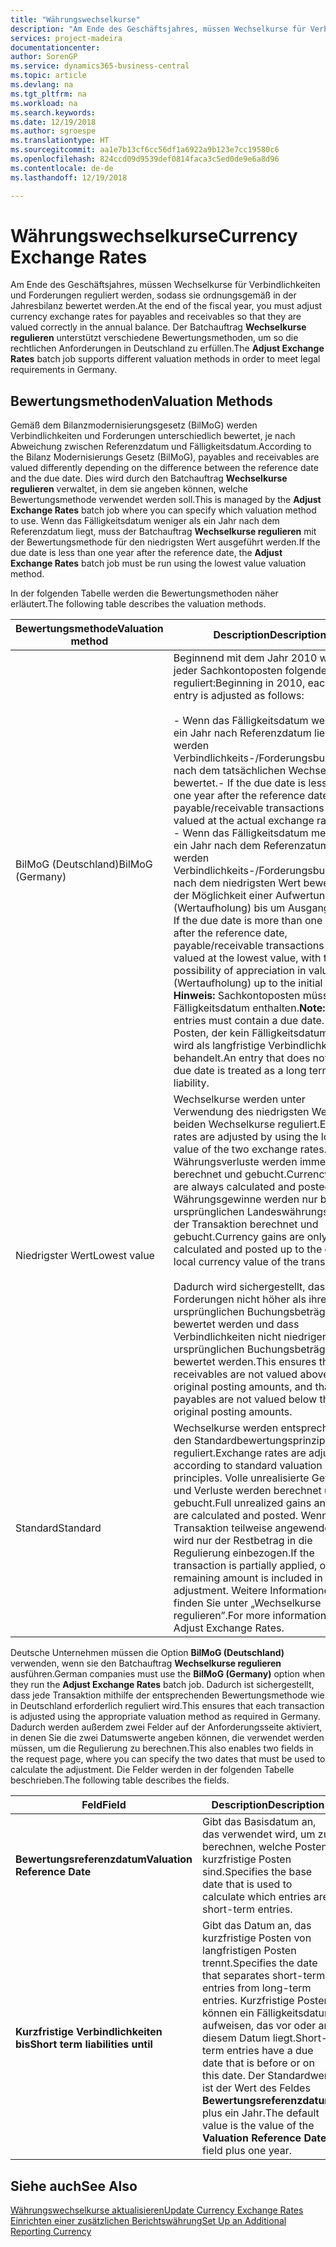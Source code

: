 ```yaml
---
title: "Währungswechselkurse"
description: "Am Ende des Geschäftsjahres, müssen Wechselkurse für Verbindlichkeiten und Forderungen reguliert werden, sodass sie ordnungsgemäß in der Jahresbilanz bewertet werden. Der Batchauftrag **Wechselkurse regulieren** unterstützt verschiedene Bewertungsmethoden, um so die rechtlichen Anforderungen in Deutschland zu erfüllen."
services: project-madeira
documentationcenter: 
author: SorenGP
ms.service: dynamics365-business-central
ms.topic: article
ms.devlang: na
ms.tgt_pltfrm: na
ms.workload: na
ms.search.keywords: 
ms.date: 12/19/2018
ms.author: sgroespe
ms.translationtype: HT
ms.sourcegitcommit: aa1e7b13cf6cc56df1a6922a9b123e7cc19580c6
ms.openlocfilehash: 824ccd09d9539def0814faca3c5ed0de9e6a8d96
ms.contentlocale: de-de
ms.lasthandoff: 12/19/2018

---
```

# <a name="currency-exchange-rates"></a><span data-ttu-id="b2ea0-104">Währungswechselkurse</span><span class="sxs-lookup"><span data-stu-id="b2ea0-104">Currency Exchange Rates</span></span>
<span data-ttu-id="b2ea0-105">Am Ende des Geschäftsjahres, müssen Wechselkurse für Verbindlichkeiten und Forderungen reguliert werden, sodass sie ordnungsgemäß in der Jahresbilanz bewertet werden.</span><span class="sxs-lookup"><span data-stu-id="b2ea0-105">At the end of the fiscal year, you must adjust currency exchange rates for payables and receivables so that they are valued correctly in the annual balance.</span></span> <span data-ttu-id="b2ea0-106">Der Batchauftrag **Wechselkurse regulieren** unterstützt verschiedene Bewertungsmethoden, um so die rechtlichen Anforderungen in Deutschland zu erfüllen.</span><span class="sxs-lookup"><span data-stu-id="b2ea0-106">The **Adjust Exchange Rates** batch job supports different valuation methods in order to meet legal requirements in Germany.</span></span>  

## <a name="valuation-methods"></a><span data-ttu-id="b2ea0-107">Bewertungsmethoden</span><span class="sxs-lookup"><span data-stu-id="b2ea0-107">Valuation Methods</span></span>  
<span data-ttu-id="b2ea0-108">Gemäß dem Bilanzmodernisierungsgesetz (BilMoG) werden Verbindlichkeiten und Forderungen unterschiedlich bewertet, je nach Abweichung zwischen Referenzdatum und Fälligkeitsdatum.</span><span class="sxs-lookup"><span data-stu-id="b2ea0-108">According to the Bilanz Modernisierungs Gesetz (BilMoG), payables and receivables are valued differently depending on the difference between the reference date and the due date.</span></span> <span data-ttu-id="b2ea0-109">Dies wird durch den Batchauftrag **Wechselkurse regulieren** verwaltet, in dem sie angeben können, welche Bewertungsmethode verwendet werden soll.</span><span class="sxs-lookup"><span data-stu-id="b2ea0-109">This is managed by the **Adjust Exchange Rates** batch job where you can specify which valuation method to use.</span></span> <span data-ttu-id="b2ea0-110">Wenn das Fälligkeitsdatum weniger als ein Jahr nach dem Referenzdatum liegt, muss der Batchauftrag **Wechselkurse regulieren** mit der Bewertungsmethode für den niedrigsten Wert ausgeführt werden.</span><span class="sxs-lookup"><span data-stu-id="b2ea0-110">If the due date is less than one year after the reference date, the **Adjust Exchange Rates** batch job must be run using the lowest value valuation method.</span></span>  

<span data-ttu-id="b2ea0-111">In der folgenden Tabelle werden die Bewertungsmethoden näher erläutert.</span><span class="sxs-lookup"><span data-stu-id="b2ea0-111">The following table describes the valuation methods.</span></span>  

|<span data-ttu-id="b2ea0-112">Bewertungsmethode</span><span class="sxs-lookup"><span data-stu-id="b2ea0-112">Valuation method</span></span>|<span data-ttu-id="b2ea0-113">Description</span><span class="sxs-lookup"><span data-stu-id="b2ea0-113">Description</span></span>|  
|----------------------|---------------------------------------|  
|<span data-ttu-id="b2ea0-114">BilMoG (Deutschland)</span><span class="sxs-lookup"><span data-stu-id="b2ea0-114">BilMoG (Germany)</span></span>|<span data-ttu-id="b2ea0-115">Beginnend mit dem Jahr 2010 wird jeder Sachkontoposten folgendermaßen reguliert:</span><span class="sxs-lookup"><span data-stu-id="b2ea0-115">Beginning in 2010, each ledger entry is adjusted as follows:</span></span><br /><br /> <span data-ttu-id="b2ea0-116">-   Wenn das Fälligkeitsdatum weniger als ein Jahr nach Referenzdatum liegt, werden Verbindlichkeits-/Forderungsbuchungen nach dem tatsächlichen Wechselkurs bewertet.</span><span class="sxs-lookup"><span data-stu-id="b2ea0-116">-   If the due date is less than one year after the reference date, payable/receivable transactions are valued at the actual exchange rate.</span></span><br /><span data-ttu-id="b2ea0-117">-   Wenn das Fälligkeitsdatum mehr als ein Jahr nach dem Referenzatum liegt, werden Verbindlichkeits-/Forderungsbuchungen nach dem niedrigsten Wert bewertet, mit der Möglichkeit einer Aufwertung (Wertaufholung) bis um Ausgangswert.</span><span class="sxs-lookup"><span data-stu-id="b2ea0-117">-   If the due date is more than one year after the reference date, payable/receivable transactions are valued at the lowest value, with the possibility of appreciation in value (Wertaufholung) up to the initial value.</span></span> <span data-ttu-id="b2ea0-118">**Hinweis:**  Sachkontoposten müssen ein Fälligkeitsdatum enthalten.</span><span class="sxs-lookup"><span data-stu-id="b2ea0-118">**Note:**  Ledger entries must contain a due date.</span></span> <span data-ttu-id="b2ea0-119">Ein Posten, der kein Fälligkeitsdatum hat, wird als langfristige Verbindlichkeit behandelt.</span><span class="sxs-lookup"><span data-stu-id="b2ea0-119">An entry that does not have a due date is treated as a long term liability.</span></span>|  
|<span data-ttu-id="b2ea0-120">Niedrigster Wert</span><span class="sxs-lookup"><span data-stu-id="b2ea0-120">Lowest value</span></span>|<span data-ttu-id="b2ea0-121">Wechselkurse werden unter Verwendung des niedrigsten Wertes der beiden Wechselkurse reguliert.</span><span class="sxs-lookup"><span data-stu-id="b2ea0-121">Exchange rates are adjusted by using the lowest value of the two exchange rates.</span></span> <span data-ttu-id="b2ea0-122">Währungsverluste werden immer berechnet und gebucht.</span><span class="sxs-lookup"><span data-stu-id="b2ea0-122">Currency losses are always calculated and posted.</span></span> <span data-ttu-id="b2ea0-123">Währungsgewinne werden nur bis zum ursprünglichen Landeswährungswert der Transaktion berechnet und gebucht.</span><span class="sxs-lookup"><span data-stu-id="b2ea0-123">Currency gains are only calculated and posted up to the original local currency value of the transaction.</span></span><br /><br /> <span data-ttu-id="b2ea0-124">Dadurch wird sichergestellt, dass Forderungen nicht höher als ihre ursprünglichen Buchungsbeträge bewertet werden und dass Verbindlichkeiten nicht niedriger als ihre ursprünglichen Buchungsbeträge bewertet werden.</span><span class="sxs-lookup"><span data-stu-id="b2ea0-124">This ensures that receivables are not valued above their original posting amounts, and that payables are not valued below their original posting amounts.</span></span>|  
|<span data-ttu-id="b2ea0-125">Standard</span><span class="sxs-lookup"><span data-stu-id="b2ea0-125">Standard</span></span>|<span data-ttu-id="b2ea0-126">Wechselkurse werden entsprechend den Standardbewertungsprinzipien reguliert.</span><span class="sxs-lookup"><span data-stu-id="b2ea0-126">Exchange rates are adjusted according to standard valuation principles.</span></span> <span data-ttu-id="b2ea0-127">Volle unrealisierte Gewinne und Verluste werden berechnet und gebucht.</span><span class="sxs-lookup"><span data-stu-id="b2ea0-127">Full unrealized gains and losses are calculated and posted.</span></span> <span data-ttu-id="b2ea0-128">Wenn die Transaktion teilweise angewendet wird, wird nur der Restbetrag in die Regulierung einbezogen.</span><span class="sxs-lookup"><span data-stu-id="b2ea0-128">If the transaction is partially applied, only the remaining amount is included in the adjustment.</span></span> <span data-ttu-id="b2ea0-129">Weitere Informationen finden Sie unter „Wechselkurse regulieren”.</span><span class="sxs-lookup"><span data-stu-id="b2ea0-129">For more information, see Adjust Exchange Rates.</span></span>|  

<span data-ttu-id="b2ea0-130">Deutsche Unternehmen müssen die Option **BilMoG (Deutschland)** verwenden, wenn sie den Batchauftrag **Wechselkurse regulieren** ausführen.</span><span class="sxs-lookup"><span data-stu-id="b2ea0-130">German companies must use the **BilMoG (Germany)** option when they run the **Adjust Exchange Rates** batch job.</span></span> <span data-ttu-id="b2ea0-131">Dadurch ist sichergestellt, dass jede Transaktion mithilfe der entsprechenden Bewertungsmethode wie in Deutschland erforderlich reguliert wird.</span><span class="sxs-lookup"><span data-stu-id="b2ea0-131">This ensures that each transaction is adjusted using the appropriate valuation method as required in Germany.</span></span> <span data-ttu-id="b2ea0-132">Dadurch werden außerdem zwei Felder auf der Anforderungsseite aktiviert, in denen Sie die zwei Datumswerte angeben können, die verwendet werden müssen, um die Regulierung zu berechnen.</span><span class="sxs-lookup"><span data-stu-id="b2ea0-132">This also enables two fields in the request page, where you can specify the two dates that must be used to calculate the adjustment.</span></span> <span data-ttu-id="b2ea0-133">Die Felder werden in der folgenden Tabelle beschrieben.</span><span class="sxs-lookup"><span data-stu-id="b2ea0-133">The following table describes the fields.</span></span>  

|<span data-ttu-id="b2ea0-134">Feld</span><span class="sxs-lookup"><span data-stu-id="b2ea0-134">Field</span></span>|<span data-ttu-id="b2ea0-135">Description</span><span class="sxs-lookup"><span data-stu-id="b2ea0-135">Description</span></span>|  
|---------------------------------|---------------------------------------|  
|<span data-ttu-id="b2ea0-136">**Bewertungsreferenzdatum**</span><span class="sxs-lookup"><span data-stu-id="b2ea0-136">**Valuation Reference Date**</span></span>|<span data-ttu-id="b2ea0-137">Gibt das Basisdatum an, das verwendet wird, um zu berechnen, welche Posten kurzfristige Posten sind.</span><span class="sxs-lookup"><span data-stu-id="b2ea0-137">Specifies the base date that is used to calculate which entries are short-term entries.</span></span>|  
|<span data-ttu-id="b2ea0-138">**Kurzfristige Verbindlichkeiten bis**</span><span class="sxs-lookup"><span data-stu-id="b2ea0-138">**Short term liabilities until**</span></span>|<span data-ttu-id="b2ea0-139">Gibt das Datum an, das kurzfristige Posten von langfristigen Posten trennt.</span><span class="sxs-lookup"><span data-stu-id="b2ea0-139">Specifies the date that separates short-term entries from long-term entries.</span></span> <span data-ttu-id="b2ea0-140">Kurzfristige Posten können ein Fälligkeitsdatum aufweisen, das vor oder an diesem Datum liegt.</span><span class="sxs-lookup"><span data-stu-id="b2ea0-140">Short-term entries have a due date that is before or on this date.</span></span> <span data-ttu-id="b2ea0-141">Der Standardwert ist der Wert des Feldes **Bewertungsreferenzdatum** plus ein Jahr.</span><span class="sxs-lookup"><span data-stu-id="b2ea0-141">The default value is the value of the **Valuation Reference Date** field plus one year.</span></span>|  

## <a name="see-also"></a><span data-ttu-id="b2ea0-142">Siehe auch</span><span class="sxs-lookup"><span data-stu-id="b2ea0-142">See Also</span></span>  
[<span data-ttu-id="b2ea0-143">Währungswechselkurse aktualisieren</span><span class="sxs-lookup"><span data-stu-id="b2ea0-143">Update Currency Exchange Rates</span></span>](../../finance-how-update-currencies.md)  
[<span data-ttu-id="b2ea0-144">Einrichten einer zusätzlichen Berichtswährung</span><span class="sxs-lookup"><span data-stu-id="b2ea0-144">Set Up an Additional Reporting Currency</span></span>](../../finance-how-setup-additional-currencies.md)

